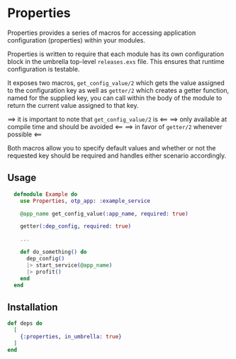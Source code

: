 # Properties

Properties provides a series of macros for accessing
application configuration (properties) within your modules.

Properties is written  to require that each module has its
own configuration block in the umbrella top-level `releases.exs`
file. This ensures that runtime configuration is testable.

It exposes two macros, `get_config_value/2` which gets the
value assigned to the configuration key as well as `getter/2`
which creates a getter function, named for the supplied key,
you can call within the body of the module to return the
current value assigned to that key.

==> it is important to note that `get_config_value/2` is <==
==> only available at compile time and should be avoided <==
==> in favor of `getter/2` whenever possible             <==


Both macros allow you to specify default values and whether
or not the requested key should be required and handles either
scenario accordingly.

## Usage

```elixir
  defmodule Example do
    use Properties, otp_app: :example_service

    @app_name get_config_value(:app_name, required: true)

    getter(:dep_config, required: true)

    ...

    def do_something() do
      dep_config()
      |> start_service(@app_name)
      |> profit()
    end
  end
```

## Installation

```elixir
def deps do
  [
    {:properties, in_umbrella: true}
  ]
end
```
